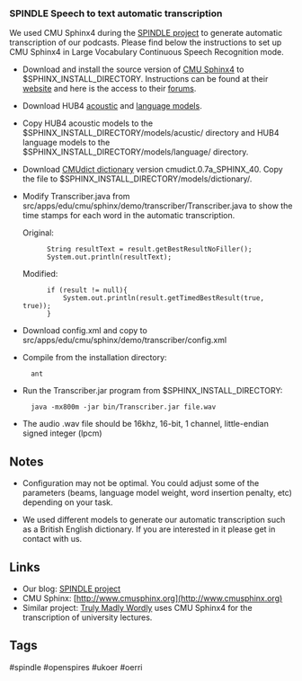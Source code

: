 ### SPINDLE Speech to text automatic transcription

We used CMU Sphinx4 during the [SPINDLE project](http://blogs.oucs.ox.ac.uk/openspires/category/spindle/) to generate automatic transcription of our podcasts. Please find below the instructions to set up CMU Sphinx4 in Large Vocabulary Continuous Speech Recognition mode. 

- Download and install the source version of [CMU Sphinx4](http://sourceforge.net/projects/cmusphinx/files/sphinx4/1.0%20beta6/sphinx4-1.0beta6-src.zip/download) to $SPHINX_INSTALL_DIRECTORY. Instructions can be found at their [website](http://cmusphinx.sourceforge.net/wiki/sphinx4:howtobuildand_run_sphinx4) and here is the access to their [forums](http://cmusphinx.sourceforge.net/wiki/communicate/).
- Download HUB4 [acoustic](http://sourceforge.net/projects/cmusphinx/files/Acoustic%20and%20Language%20Models/US%20English%20HUB4%20Acoustic%20Model/) and [language models](http://sourceforge.net/projects/cmusphinx/files/Acoustic%20and%20Language%20Models/US%20English%20HUB4%20Language%20Model/).
- Copy HUB4 acoustic models to the $SPHINX_INSTALL_DIRECTORY/models/acustic/ directory and HUB4 language models to the $SPHINX_INSTALL_DIRECTORY/models/language/ directory. 
- Download [CMUdict dictionary](https://cmusphinx.svn.sourceforge.net/svnroot/cmusphinx/trunk/cmudict/sphinxdict/) version cmudict.0.7a_SPHINX_40. Copy the file to $SPHINX_INSTALL_DIRECTORY/models/dictionary/.
- Modify Transcriber.java from src/apps/edu/cmu/sphinx/demo/transcriber/Transcriber.java to show the time stamps for each word in the automatic transcription.

    Original:
    
            String resultText = result.getBestResultNoFiller();
            System.out.println(resultText);

    Modified:
    
            if (result != null){
                System.out.println(result.getTimedBestResult(true, true));
            }

- Download config.xml and copy to src/apps/edu/cmu/sphinx/demo/transcriber/config.xml
- Compile from the installation directory:

        ant 

- Run the Transcriber.jar program from $SPHINX_INSTALL_DIRECTORY:

        java -mx800m -jar bin/Transcriber.jar file.wav

- The audio .wav file should be 16khz, 16-bit, 1 channel, little-endian signed integer (lpcm)

## Notes

- Configuration may not be optimal. You could adjust some of the parameters (beams, language model weight, word insertion penalty, etc) depending on your task.

- We used different models to generate our automatic transcription such as a British English dictionary. If you are interested in it please get in contact with us. 

## Links 

- Our blog: [SPINDLE project](http://blogs.oucs.ox.ac.uk/openspires/category/spindle/) 
- CMU Sphinx: [http://www.cmusphinx.org](http://www.cmusphinx.org)
- Similar project: [Truly Madly Wordly](http://trulymadlywordly.blogspot.co.uk/2011/12/sphinx4-speech-recognition-results-for.html) uses CMU Sphinx4 for the transcription of university lectures. 

## Tags

 #spindle #openspires #ukoer #oerri 

     
